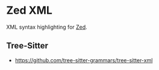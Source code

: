 # Zed XML

XML syntax highlighting for [Zed](https://github.com/zed-industries/zed).

## Tree-Sitter

- https://github.com/tree-sitter-grammars/tree-sitter-xml
